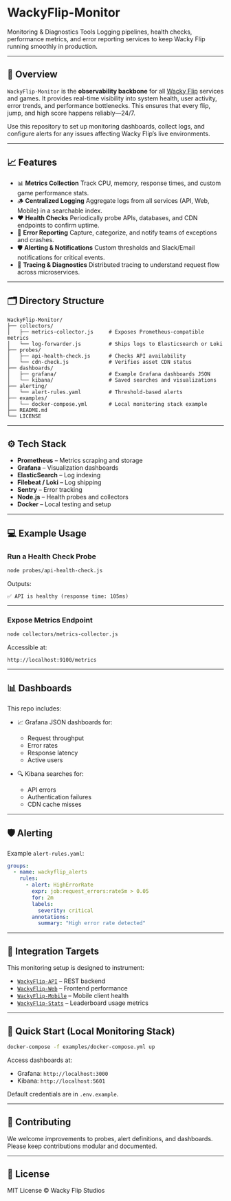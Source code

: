 # WackyFlip-Monitor

Monitoring & Diagnostics Tools
Logging pipelines, health checks, performance metrics, and error reporting services to keep Wacky Flip running smoothly in production.

---

## 🎯 Overview

`WackyFlip-Monitor` is the **observability backbone** for all [Wacky Flip](https://wackyflip.com) services and games. It provides real-time visibility into system health, user activity, error trends, and performance bottlenecks. This ensures that every flip, jump, and high score happens reliably—24/7.

Use this repository to set up monitoring dashboards, collect logs, and configure alerts for any issues affecting Wacky Flip’s live environments.

---

## 📈 Features

* 📊 **Metrics Collection**
  Track CPU, memory, response times, and custom game performance stats.
* 🪵 **Centralized Logging**
  Aggregate logs from all services (API, Web, Mobile) in a searchable index.
* ❤️ **Health Checks**
  Periodically probe APIs, databases, and CDN endpoints to confirm uptime.
* 🚨 **Error Reporting**
  Capture, categorize, and notify teams of exceptions and crashes.
* 🛡️ **Alerting & Notifications**
  Custom thresholds and Slack/Email notifications for critical events.
* 🧭 **Tracing & Diagnostics**
  Distributed tracing to understand request flow across microservices.

---

## 🗂️ Directory Structure

```
WackyFlip-Monitor/
├── collectors/
│   ├── metrics-collector.js     # Exposes Prometheus-compatible metrics
│   └── log-forwarder.js         # Ships logs to Elasticsearch or Loki
├── probes/
│   ├── api-health-check.js      # Checks API availability
│   └── cdn-check.js             # Verifies asset CDN status
├── dashboards/
│   ├── grafana/                 # Example Grafana dashboards JSON
│   └── kibana/                  # Saved searches and visualizations
├── alerting/
│   └── alert-rules.yaml         # Threshold-based alerts
├── examples/
│   └── docker-compose.yml       # Local monitoring stack example
├── README.md
└── LICENSE
```

---

## ⚙️ Tech Stack

* **Prometheus** – Metrics scraping and storage
* **Grafana** – Visualization dashboards
* **ElasticSearch** – Log indexing
* **Filebeat / Loki** – Log shipping
* **Sentry** – Error tracking
* **Node.js** – Health probes and collectors
* **Docker** – Local testing and setup

---

## 💻 Example Usage

### Run a Health Check Probe

```bash
node probes/api-health-check.js
```

Outputs:

```
✅ API is healthy (response time: 105ms)
```

---

### Expose Metrics Endpoint

```bash
node collectors/metrics-collector.js
```

Accessible at:

```
http://localhost:9100/metrics
```

---

## 📊 Dashboards

This repo includes:

* 📈 Grafana JSON dashboards for:

  * Request throughput
  * Error rates
  * Response latency
  * Active users
* 🔍 Kibana searches for:

  * API errors
  * Authentication failures
  * CDN cache misses

---

## 🛡️ Alerting

Example `alert-rules.yaml`:

```yaml
groups:
  - name: wackyflip_alerts
    rules:
      - alert: HighErrorRate
        expr: job:request_errors:rate5m > 0.05
        for: 2m
        labels:
          severity: critical
        annotations:
          summary: "High error rate detected"
```

---

## 🧩 Integration Targets

This monitoring setup is designed to instrument:

* [`WackyFlip-API`](https://github.com/wackyflipgame/WackyFlip-API) – REST backend
* [`WackyFlip-Web`](https://github.com/wackyflipgame/WackyFlip-Web) – Frontend performance
* [`WackyFlip-Mobile`](https://github.com/wackyflipgame/WackyFlip-Mobile) – Mobile client health
* [`WackyFlip-Stats`](https://github.com/wackyflipgame/WackyFlip-Stats) – Leaderboard usage metrics

---

## 🚀 Quick Start (Local Monitoring Stack)

```bash
docker-compose -f examples/docker-compose.yml up
```

Access dashboards at:

* Grafana: `http://localhost:3000`
* Kibana: `http://localhost:5601`

Default credentials are in `.env.example`.

---

## 🤝 Contributing

We welcome improvements to probes, alert definitions, and dashboards.
Please keep contributions modular and documented.

---

## 🧾 License

MIT License © Wacky Flip Studios
